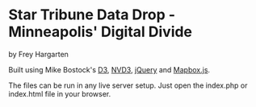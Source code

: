 Star Tribune Data Drop - Minneapolis' Digital Divide
================

by Frey Hargarten

Built using Mike Bostock's [D3](https://github.com/mbostock/d3), [NVD3](http://nvd3.org/), [jQuery](https://github.com/jquery/jquery) and [Mapbox.js](https://www.mapbox.com/mapbox.js/api/v2.2.2/).

The files can be run in any live server setup. Just open the index.php or index.html file in your browser.
